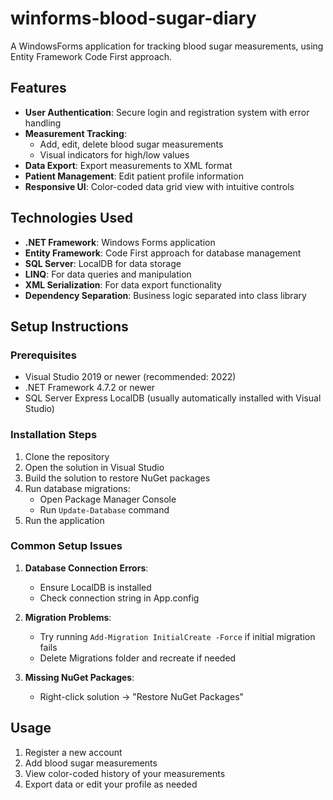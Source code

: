 # winforms-blood-sugar-diary
A WindowsForms application for tracking blood sugar measurements, using Entity Framework Code First approach.

## Features

- **User Authentication**: Secure login and registration system with error handling
- **Measurement Tracking**: 
  - Add, edit, delete blood sugar measurements
  - Visual indicators for high/low values
- **Data Export**: Export measurements to XML format
- **Patient Management**: Edit patient profile information
- **Responsive UI**: Color-coded data grid view with intuitive controls

## Technologies Used

- **.NET Framework**: Windows Forms application
- **Entity Framework**: Code First approach for database management
- **SQL Server**: LocalDB for data storage
- **LINQ**: For data queries and manipulation
- **XML Serialization**: For data export functionality
- **Dependency Separation**: Business logic separated into class library

## Setup Instructions

### Prerequisites

- Visual Studio 2019 or newer (recommended: 2022)
- .NET Framework 4.7.2 or newer
- SQL Server Express LocalDB (usually automatically installed with Visual Studio)

### Installation Steps

1. Clone the repository
2. Open the solution in Visual Studio
3. Build the solution to restore NuGet packages
4. Run database migrations:
   - Open Package Manager Console
   - Run `Update-Database` command
5. Run the application

### Common Setup Issues

1. **Database Connection Errors**:
   - Ensure LocalDB is installed
   - Check connection string in App.config

2. **Migration Problems**:
   - Try running `Add-Migration InitialCreate -Force` if initial migration fails
   - Delete Migrations folder and recreate if needed

3. **Missing NuGet Packages**:
   - Right-click solution → "Restore NuGet Packages"

## Usage

1. Register a new account
2. Add blood sugar measurements
3. View color-coded history of your measurements
4. Export data or edit your profile as needed

